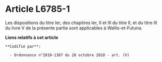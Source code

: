 # Article L6785-1

Les dispositions du titre Ier, des chapitres Ier, II et III du titre II, et du titre III du livre V de la présente partie
sont applicables à Wallis-et-Futuna.

**Liens relatifs à cet article**

	**Codifié par**:

	  - Ordonnance n°2010-1307 du 28 octobre 2010 - art. (V)
